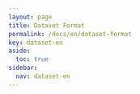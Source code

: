 ```yaml
---
layout: page
title: Dataset Format
permalink: /docs/en/dataset-format
key: dataset-en
aside:
  toc: true
sidebar:
  nav: dataset-en
---
```




<head>
    <style>
        .container {
            display: flex;
            justify-content: space-between; Creates space around items
        }

        .image-with-caption {
            width: 100%;
            margin: auto;
        }

        .image-with-caption img {
            width: 100%;
            height: auto;
        }

        .image-with-caption figcaption {
            text-align: center;
        }
    </style>
</head>
<figure class="image-with-caption">
    <img src="../assets/images/auslan_website_data_format.jpg">
    <!-- <figcaption>Spatial Annotation</figcaption> -->
</figure>

The two sub-datasets are stored separately:

  > **Signer Only Video Clips:** the sign video clips with cropping the signer regions based on the ground-truth bounding-boxes of the signers. 

  > **Multi-Person Video Clips:** the sign video clips without cropping the acting signers.

  > **Whole Video:** original video of each episode.

  > **Pose Annotation:** The pose sequences of all individuals in each sign video clip.

The dataset split for each task is stored in the **Data Split Table** file, please read the accompanying **ReadMe.txt** file carefully.



<!-- # Test 2 -->


